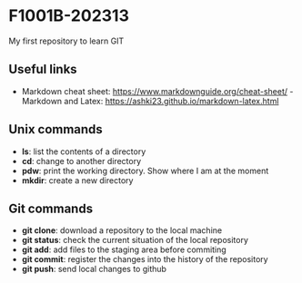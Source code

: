 # F1001B-202313
My first repository to learn GIT

## Useful links

- Markdown cheat sheet: https://www.markdownguide.org/cheat-sheet/ - Markdown and
Latex: https://ashki23.github.io/markdown-latex.html

## Unix commands

- **ls**: list the contents of a directory
- **cd**: change to another directory
- **pdw**: print the working directory. Show where I am at the moment
- **mkdir**: create a new directory

## Git commands

- **git clone**: download a repository to the local machine
- **git status**: check the current situation of the local repository
- **git add**: add files to the staging area before commiting
- **git commit**: register the changes into the history of the repository
- **git push**: send local changes to github


